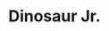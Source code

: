 ---
title: "Dinosaur Jr."
summary: "Indie rock band formed in 1983 after the breakup of the hardcore band , of which Lou Barlow and J Mascis were members. The band was originally named Dinosaur, but immediately following the release of You're Living All Over Me , a supergroup called the sued them over the use of that name, prompting the addition of \"Jr.\" Following the 2005 reissue of the first three Dinosaur Jr. albums , the original lineup of J Mascis, Lou Barlow and Murph reformed to tour with that material. They also returned to the studio to record and release new material."
image: "dinosaur-jr.jpg"
apple_music_artist_url: "https://music.apple.com/gb/artist/dinosaur-jr/509577"
---